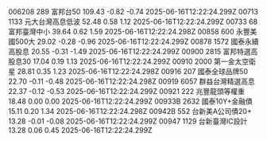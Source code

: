 006208	289	富邦台50	109.43	-0.82	-0.74	2025-06-16T12:22:24.299Z
00713	1133	元大台灣高息低波	52.48	0.58	1.12	2025-06-16T12:22:24.299Z
00733	68	富邦臺灣中小	39.64	0.62	1.59	2025-06-16T12:22:24.298Z
00858	600	永豐美國500大	29.02	-0.28	-0.96	2025-06-16T12:22:24.299Z
00878	1572	國泰永續高股息	20.55	-0.31	-1.49	2025-06-16T12:22:24.299Z
00900	2815	富邦特選高股息30	17.04	0.19	1.13	2025-06-16T12:22:24.299Z
00910	2000	第一金太空衛星	28.81	0.35	1.23	2025-06-16T12:22:24.298Z
00916	207	國泰全球品牌50	22.70	-0.11	-0.48	2025-06-16T12:22:24.298Z
00919	6057	群益台灣精選高息	22.37	-0.12	-0.53	2025-06-16T12:22:24.299Z
00921	222	兆豐龍頭等權重	18.48	0.00	0.00	2025-06-16T12:22:24.299Z
00933B	2632	國泰10Y+金融債	15.11	0.20	1.34	2025-06-16T12:22:24.298Z
00942B	552	台新美A公司債20+	13.28	-0.01	-0.08	2025-06-16T12:22:24.299Z
00947	1129	台新臺灣IC設計	13.28	0.06	0.45	2025-06-16T12:22:24.299Z